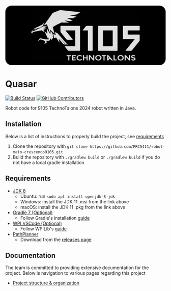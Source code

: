 ![Banner](docs/assets/logo-4.png)
# Quasar
[![Build Status](https://github.com/FRC5411/robot-main-crescendo9105/actions/workflows/build.yml/badge.svg?branch=temporary-drive)](https://github.com/FRC5411/robot-main-crescendo9105/actions/workflows/build.yml)
[![GitHub Contributors](https://img.shields.io/github/contributors/FRC5411/robot-main-crescendo9105.svg?branch=temporary-drive)](https://github.com/FRC5411/robot-main-crescendo9105/graphs/contributors)

Robot code for 9105 TechnoTalons 2024 robot written in Java.

## Installation

Below is a list of instructions to properly build the project, see [requirements](##Requirements)

1. Clone the repository with `git clone https://github.com/FRC5411/robot-main-crescendo9105.git`
2. Build the repository with `./gradlew build` or `./gradlew build` if you do not have a local gradle installation

## Requirements

- [JDK 8](https://adoptium.net/temurin/releases/?version=8)
    - Ubuntu: run `sudo apt install openjdk-8-jdk`
    - Windows: install the JDK 11 .msi from the link above
    - macOS: install the JDK 11 .pkg from the link above
- [Gradle 7 (Optional)](https://gradle.org/releases/)
    - Follow Gradle's installation [guide](https://gradle.org/install/#prerequisites)
- [WPI VSCode (Optional)](https://github.com/wpilibsuite/allwpilib/releases/tag/v2023.4.3)
    - Follow WPILib's [guide](https://docs.wpilib.org/en/stable/docs/zero-to-robot/step-2/wpilib-setup.html)
- [PathPlanner](https://github.com/mjansen4857/pathplanner)
    - Download from the [releases page](https://github.com/mjansen4857/pathplanner/releases)

## Documentation

The team is committed to providing extensive documentation for the project. Below is navigation to various pages regarding this project

- [Project structure & organization](https://github.com/FRC5411/robot-main-crescendo9105/blob/temporary-drive/docs/STRUCTURE.md)
